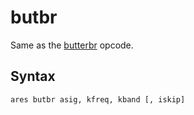 <!--
id:butbr
category:Signal Modifiers:Standard Filters
-->
# butbr
Same as the [butterbr](../../opcodes/butterbr) opcode.

## Syntax
``` csound-orc
ares butbr asig, kfreq, kband [, iskip]
```
